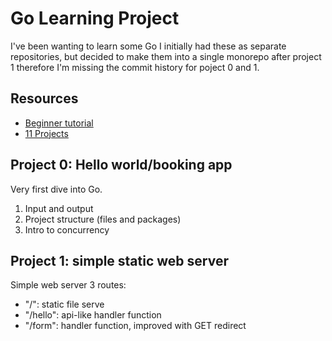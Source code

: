 # Go Learning Project

I've been wanting to learn some Go
I initially had these as separate repositories, but decided to make them into a single monorepo after project 1 therefore I'm missing the commit history for poject 0 and 1.

## Resources

- [Beginner tutorial](https://www.youtube.com/watch?v=yyUHQIec83I)
- [11 Projects](https://www.youtube.com/watch?v=jFfo23yIWac)

## Project 0: Hello world/booking app

Very first dive into Go.

1. Input and output
2. Project structure (files and packages)
3. Intro to concurrency

## Project 1: simple static web server

Simple web server
3 routes:

- "/": static file serve
- "/hello": api-like handler function
- "/form": handler function, improved with GET redirect
